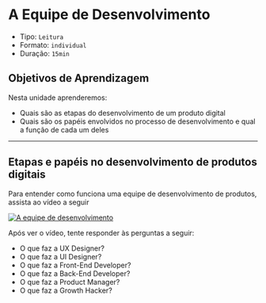 # A Equipe de Desenvolvimento

* Tipo: `Leitura`
* Formato: `individual`
* Duração: `15min`

## Objetivos de Aprendizagem

Nesta unidade aprenderemos:

* Quais são as etapas do desenvolvimento de um produto digital
* Quais são os papéis envolvidos no processo de desenvolvimento e qual a
 função de cada um deles

***

## Etapas e papéis no desenvolvimento de produtos digitais

Para entender como funciona uma equipe de desenvolvimento de produtos,
assista ao vídeo a seguir

[![A equipe de desenvolvimento](https://lh5.googleusercontent.com/Nw1xRXhRhwllHgKL4m6xCFmPCubo7wgZ0bi7NSnRQk-FJm5AWPeJKbrF9yY3Uv8XJGbYcJhL6xDwBDkxYrf3fRjnp8__diJ8pJbnuTpD-KDTo4jXmu9QHkmjogOsOLfDpFN6AeIU9Hg)](https://www.youtube.com/watch?v=UI1pUqfKitU)

Após ver o vídeo, tente responder às perguntas a seguir:

* O que faz a UX Designer?
* O que faz a UI Designer?
* O que faz a Front-End Developer?
* O que faz a Back-End Developer?
* O que faz a Product Manager?
* O que faz a Growth Hacker?
